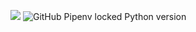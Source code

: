 <img src="https://img.shields.io/badge/Python-3776AB?style=flat-square&logo=Python&logoColor=white"/></a>
![GitHub Pipenv locked Python version](https://img.shields.io/github/pipenv/locked/python-version/jack7313/jack7313)

